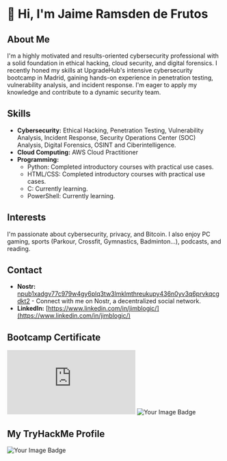 # 👋 Hi, I'm Jaime Ramsden de Frutos

## About Me

I'm a highly motivated and results-oriented cybersecurity professional with a solid foundation in ethical hacking, cloud security, and digital forensics. I recently honed my skills at UpgradeHub's intensive cybersecurity bootcamp in Madrid, gaining hands-on experience in penetration testing, vulnerability analysis, and incident response. I'm eager to apply my knowledge and contribute to a dynamic security team.

## Skills

* **Cybersecurity:** Ethical Hacking, Penetration Testing, Vulnerability Analysis, Incident Response, Security Operations Center (SOC) Analysis, Digital Forensics, OSINT and Ciberintelligence.
* **Cloud Computing:** AWS Cloud Practitioner
* **Programming:** 
    * Python: Completed introductory courses with practical use cases.
    * HTML/CSS: Completed introductory courses with practical use cases.
    * C: Currently learning.
    * PowerShell: Currently learning.


## Interests

I'm passionate about cybersecurity, privacy, and Bitcoin. I also enjoy PC gaming, sports (Parkour, Crossfit, Gymnastics, Badminton...), podcasts, and reading.

## Contact

* **Nostr:** [npub1xadgv77c979w4gy6plq3tw3lmklmthreukupy436n0yv3q6prvkqcgdkt2](https://iris.to/npub1xadgv77c979w4gy6plq3tw3lmklmthreukupy436n0yv3q6prvkqcgdkt2) - Connect with me on Nostr, a decentralized social network.
* **LinkedIn:** [https://www.linkedin.com/in/jimblogic/](https://www.linkedin.com/in/jimblogic/)

## Bootcamp Certificate
<iframe src="https://tryhackme.com/api/v2/badges/public-profile?userPublicId=2730630" style='border:none;'></iframe>

<img src="https://tryhackme-badges.s3.amazonaws.com/JimBLogic.png" alt="Your Image Badge" />


## My TryHackMe Profile

<img src="https://tryhackme-badges.s3.amazonaws.com/JimBLogic.png" alt="Your Image Badge" />



<!---
JimBLogic/JimBLogic is a ✨ special ✨ repository because its `README.md` (this file) appears on your GitHub profile.
You can click the Preview link to take a look at your changes.
--->
